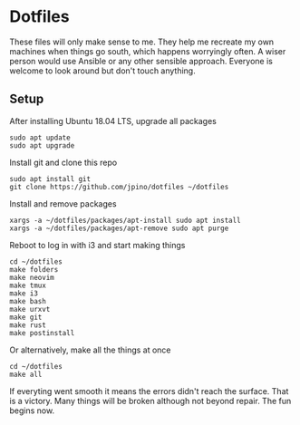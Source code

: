 # Dotfiles

These files will only make sense to me. They help me recreate my own machines when things go south, which happens worryingly often. A wiser person would use Ansible or any other sensible approach. Everyone is welcome to look around but don't touch anything.

## Setup
After installing Ubuntu 18.04 LTS, upgrade all packages

```
sudo apt update
sudo apt upgrade
```

Install git and clone this repo

```
sudo apt install git
git clone https://github.com/jpino/dotfiles ~/dotfiles
```

Install and remove packages

```
xargs -a ~/dotfiles/packages/apt-install sudo apt install
xargs -a ~/dotfiles/packages/apt-remove sudo apt purge
```

Reboot to log in with i3 and start making things

```
cd ~/dotfiles
make folders
make neovim
make tmux
make i3
make bash
make urxvt
make git
make rust
make postinstall
```

Or alternatively, make all the things at once

```
cd ~/dotfiles
make all
```

If everyting went smooth it means the errors didn't reach the surface. That is a victory. Many things will be broken although not beyond repair. The fun begins now.

